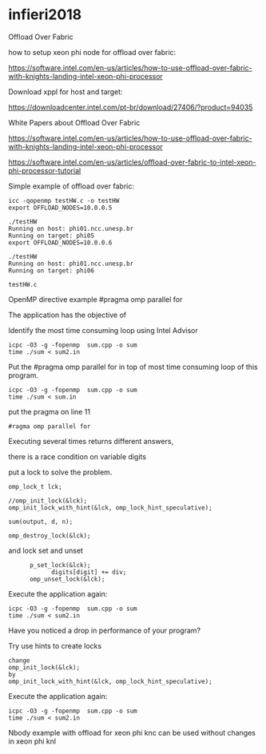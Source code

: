 # infieri2018

Offload Over Fabric


how to setup xeon phi node for offload over fabric:

https://software.intel.com/en-us/articles/how-to-use-offload-over-fabric-with-knights-landing-intel-xeon-phi-processor


Download xppl for host and target:

https://downloadcenter.intel.com/pt-br/download/27406/?product=94035

White Papers about Offload Over Fabric

https://software.intel.com/en-us/articles/how-to-use-offload-over-fabric-with-knights-landing-intel-xeon-phi-processor

https://software.intel.com/en-us/articles/offload-over-fabric-to-intel-xeon-phi-processor-tutorial

Simple example of offload over fabric:

```
icc -qopenmp testHW.c -o testHW
export OFFLOAD_NODES=10.0.0.5

./testHW 
Running on host: phi01.ncc.unesp.br
Running on target: phi05
export OFFLOAD_NODES=10.0.0.6

./testHW 
Running on host: phi01.ncc.unesp.br
Running on target: phi06

testHW.c
```

OpenMP
directive example #pragma omp parallel for

The application has the objective of 

Identify the most time consuming loop using Intel Advisor

```
icpc -O3 -g -fopenmp  sum.cpp -o sum
time ./sum < sum2.in
```

Put the #pragma omp parallel for in top of most time consuming loop of this program.

```
icpc -O3 -g -fopenmp  sum.cpp -o sum
time ./sum < sum.in
```
put the pragma on line 11
```
#ragma omp parallel for	
```
Executing several times returns different answers, 


there is a race condition on variable digits

put a lock to solve the problem.
```
omp_lock_t lck;

//omp_init_lock(&lck);
omp_init_lock_with_hint(&lck, omp_lock_hint_speculative);

sum(output, d, n);

omp_destroy_lock(&lck);

```

and lock set and unset 

```
      p_set_lock(&lck); 
			digits[digit] += div;
      omp_unset_lock(&lck); 
```

Execute the application again:

```
icpc -O3 -g -fopenmp  sum.cpp -o sum
time ./sum < sum2.in
```

Have you noticed a drop in performance of your program?

Try use hints to create locks

```
change 
omp_init_lock(&lck);
by
omp_init_lock_with_hint(&lck, omp_lock_hint_speculative);

```

Execute the application again:

```
icpc -O3 -g -fopenmp  sum.cpp -o sum
time ./sum < sum2.in
```



Nbody example with offload for xeon phi knc can be used without changes in xeon phi knl
